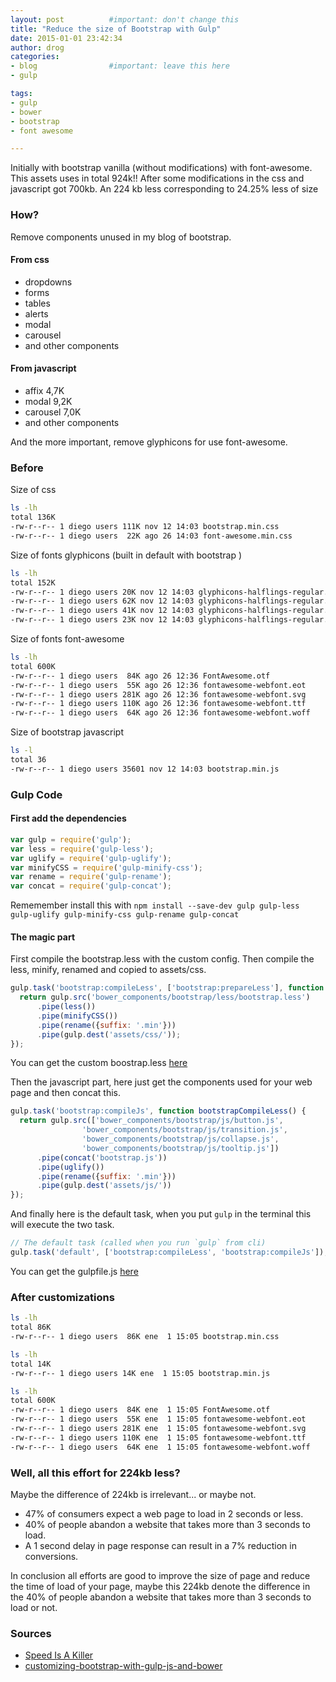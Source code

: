 ```yaml
---
layout: post          #important: don't change this
title: "Reduce the size of Bootstrap with Gulp"
date: 2015-01-01 23:42:34
author: drog
categories:
- blog                #important: leave this here
- gulp

tags:
- gulp
- bower
- bootstrap
- font awesome

---
```


Initially with bootstrap vanilla (without modifications) with font-awesome. This assets uses in total 924k!!
After some modifications in the css and javascript got 700kb.
An 224 kb less corresponding to 24.25% less of size

<!--more-->

### How?

Remove components unused in my blog of bootstrap.  

#### From css

* dropdowns
* forms
* tables
* alerts
* modal
* carousel
* and other components

#### From javascript

* affix  4,7K
* modal 9,2K
* carousel 7,0K
* and other components

And the more important, remove glyphicons for use font-awesome.

### Before

Size of css

``` bash
ls -lh
total 136K
-rw-r--r-- 1 diego users 111K nov 12 14:03 bootstrap.min.css
-rw-r--r-- 1 diego users  22K ago 26 14:03 font-awesome.min.css
```

Size of fonts glyphicons (built in default with bootstrap )  

``` bash
ls -lh  
total 152K
-rw-r--r-- 1 diego users 20K nov 12 14:03 glyphicons-halflings-regular.eot
-rw-r--r-- 1 diego users 62K nov 12 14:03 glyphicons-halflings-regular.svg
-rw-r--r-- 1 diego users 41K nov 12 14:03 glyphicons-halflings-regular.ttf
-rw-r--r-- 1 diego users 23K nov 12 14:03 glyphicons-halflings-regular.woff
```

Size of fonts font-awesome  

``` bash
ls -lh                                                                 
total 600K
-rw-r--r-- 1 diego users  84K ago 26 12:36 FontAwesome.otf
-rw-r--r-- 1 diego users  55K ago 26 12:36 fontawesome-webfont.eot
-rw-r--r-- 1 diego users 281K ago 26 12:36 fontawesome-webfont.svg
-rw-r--r-- 1 diego users 110K ago 26 12:36 fontawesome-webfont.ttf
-rw-r--r-- 1 diego users  64K ago 26 12:36 fontawesome-webfont.woff
```

Size of bootstrap javascript 

``` bash
ls -l
total 36
-rw-r--r-- 1 diego users 35601 nov 12 14:03 bootstrap.min.js

``` 

### Gulp Code

#### First add the dependencies

``` javascript
var gulp = require('gulp');
var less = require('gulp-less');
var uglify = require('gulp-uglify');
var minifyCSS = require('gulp-minify-css');
var rename = require('gulp-rename');
var concat = require('gulp-concat');
```

Rememember install this with  `npm install --save-dev gulp gulp-less gulp-uglify gulp-minify-css gulp-rename gulp-concat`

#### The magic part

First compile the bootstrap.less with the custom config. Then compile the less, minify, renamed and copied to assets/css.


``` javascript
gulp.task('bootstrap:compileLess', ['bootstrap:prepareLess'], function bootstrapCompileLess() {
  return gulp.src('bower_components/bootstrap/less/bootstrap.less')
      .pipe(less())
      .pipe(minifyCSS())
      .pipe(rename({suffix: '.min'}))
      .pipe(gulp.dest('assets/css/'));
});
```

You can get the custom boostrap.less  [here](https://github.com/drog/drog.github.io/blob/master/customs/less/bootstrap.less)

Then the javascript part, here just get the components used for your web page and then concat this.

``` javascript
gulp.task('bootstrap:compileJs', function bootstrapCompileLess() {
  return gulp.src(['bower_components/bootstrap/js/button.js',
                'bower_components/bootstrap/js/transition.js',
                'bower_components/bootstrap/js/collapse.js',
                'bower_components/bootstrap/js/tooltip.js'])
      .pipe(concat('bootstrap.js'))
      .pipe(uglify())
      .pipe(rename({suffix: '.min'}))
      .pipe(gulp.dest('assets/js/'))
});
```
And finally here is the default task, when you put `gulp` in the terminal this will execute the two task.

``` javascript
// The default task (called when you run `gulp` from cli)
gulp.task('default', ['bootstrap:compileLess', 'bootstrap:compileJs']);
```

You can get the gulpfile.js [here](https://github.com/drog/drog.github.io/blob/master/gulpfile.js) 

### After customizations

``` bash
ls -lh 
total 86K
-rw-r--r-- 1 diego users  86K ene  1 15:05 bootstrap.min.css
```

``` bash
ls -lh
total 14K
-rw-r--r-- 1 diego users 14K ene  1 15:05 bootstrap.min.js
```

``` bash
ls -lh
total 600K
-rw-r--r-- 1 diego users  84K ene  1 15:05 FontAwesome.otf
-rw-r--r-- 1 diego users  55K ene  1 15:05 fontawesome-webfont.eot
-rw-r--r-- 1 diego users 281K ene  1 15:05 fontawesome-webfont.svg
-rw-r--r-- 1 diego users 110K ene  1 15:05 fontawesome-webfont.ttf
-rw-r--r-- 1 diego users  64K ene  1 15:05 fontawesome-webfont.woff
```

### Well, all this effort for 224kb less?

Maybe the difference of 224kb is irrelevant... or maybe not.

* 47% of consumers expect a web page to load in 2 seconds or less.
* 40% of people abandon a website that takes more than 3 seconds to load.
* A 1 second delay in page response can result in a 7% reduction in conversions.

In conclusion all efforts are good to improve the size of page and reduce the time of load of your page, maybe this 224kb denote the difference in the 40% of people abandon a website that takes more than 3 seconds to load or not.

### Sources

* [Speed Is A Killer](https://blog.kissmetrics.com/speed-is-a-killer/)
* [customizing-bootstrap-with-gulp-js-and-bower](https://medium.com/@wizardzloy/customizing-bootstrap-with-gulp-js-and-bower-fafac8e3e1af)